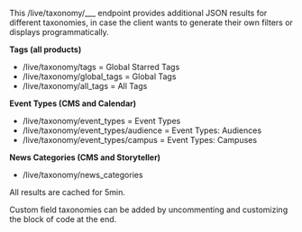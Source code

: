 This /live/taxonomy/___ endpoint provides additional JSON results for different taxonomies, in case the client wants to generate their own filters or displays programmatically.

**Tags (all products)**
- /live/taxonomy/tags = Global Starred Tags
- /live/taxonomy/global_tags = Global Tags
- /live/taxonomy/all_tags = All Tags

**Event Types (CMS and Calendar)**
- /live/taxonomy/event_types = Event Types
- /live/taxonomy/event_types/audience = Event Types: Audiences
- /live/taxonomy/event_types/campus = Event Types: Campuses

**News Categories (CMS and Storyteller)**
- /live/taxonomy/news_categories

All results are cached for 5min.

Custom field taxonomies can be added by uncommenting and customizing the block of code at the end.
